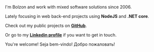 
I'm Bolzon and work with mixed software solutions since 2006.

Lately focusing in web back-end projects using **NodeJS** and **.NET core**.

Check out my public projects on **[GitHub](https://github.com/bolzon)**.

Or go to my **[Linkedin profile](https://linkedin.com/in/alexandrebolzon)** if you want to get in touch.

You're welcome! Seja bem-vindo! Добро пожаловать!
